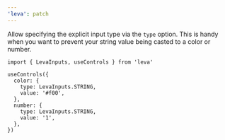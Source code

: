 ```yaml
---
'leva': patch
---
```


Allow specifying the explicit input type via the `type` option. This is handy when you want to prevent your string value being casted to a color or number.

```tsx
import { LevaInputs, useControls } from 'leva'

useControls({
  color: {
    type: LevaInputs.STRING,
    value: '#f00',
  },
  number: {
    type: LevaInputs.STRING,
    value: '1',
  },
})
```
